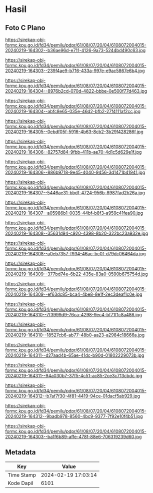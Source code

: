 # Hasil

## Foto C Plano

https://sirekap-obj-formc.kpu.go.id/fd34/pemilu/pdpr/61/08/07/20/04/6108072004015-20240219-164302--b36ae96d-e711-4126-9a73-5244bd490c63.jpg

https://sirekap-obj-formc.kpu.go.id/fd34/pemilu/pdpr/61/08/07/20/04/6108072004015-20240219-164303--239f4ae9-b716-433a-997e-e9ac5867e6b4.jpg

https://sirekap-obj-formc.kpu.go.id/fd34/pemilu/pdpr/61/08/07/20/04/6108072004015-20240219-164304--8976b2cd-070d-4822-bbbe-0e500f77d463.jpg

https://sirekap-obj-formc.kpu.go.id/fd34/pemilu/pdpr/61/08/07/20/04/6108072004015-20240219-164304--abfc8e65-035e-46d2-bfb2-27f4111af2cc.jpg

https://sirekap-obj-formc.kpu.go.id/fd34/pemilu/pdpr/61/08/07/20/04/6108072004015-20240219-164305--0ebdf05f-5916-4b63-8cb2-3b29f428286f.jpg

https://sirekap-obj-formc.kpu.go.id/fd34/pemilu/pdpr/61/08/07/20/04/6108072004015-20240219-164306--82757d84-9fbb-411b-ae70-4d1c5d629e1f.jpg

https://sirekap-obj-formc.kpu.go.id/fd34/pemilu/pdpr/61/08/07/20/04/6108072004015-20240219-164306--886b9718-9e45-4040-9456-3d1471b41941.jpg

https://sirekap-obj-formc.kpu.go.id/fd34/pemilu/pdpr/61/08/07/20/04/6108072004015-20240219-164307--5446ae31-bbdf-4724-956b-8987fad2b26a.jpg

https://sirekap-obj-formc.kpu.go.id/fd34/pemilu/pdpr/61/08/07/20/04/6108072004015-20240219-164307--a05986b1-0035-44bf-b8f3-a959c41fea90.jpg

https://sirekap-obj-formc.kpu.go.id/fd34/pemilu/pdpr/61/08/07/20/04/6108072004015-20240219-164308--35631d94-c920-4398-8b20-322bc23a932e.jpg

https://sirekap-obj-formc.kpu.go.id/fd34/pemilu/pdpr/61/08/07/20/04/6108072004015-20240219-164308--a0eb7357-f934-46ac-bc0f-d79dc06464da.jpg

https://sirekap-obj-formc.kpu.go.id/fd34/pemilu/pdpr/61/08/07/20/04/6108072004015-20240219-164309--377bd74e-6b22-435e-83a0-0590b675754d.jpg

https://sirekap-obj-formc.kpu.go.id/fd34/pemilu/pdpr/61/08/07/20/04/6108072004015-20240219-164309--ef63dc85-bca4-4be8-8e1f-2ec3deaf1c0e.jpg

https://sirekap-obj-formc.kpu.go.id/fd34/pemilu/pdpr/61/08/07/20/04/6108072004015-20240219-164310--7f3999d9-76ca-4298-9ec4-bf71f1c8a486.jpg

https://sirekap-obj-formc.kpu.go.id/fd34/pemilu/pdpr/61/08/07/20/04/6108072004015-20240219-164310--18527cb6-ab77-48b0-aa23-a2984c18666a.jpg

https://sirekap-obj-formc.kpu.go.id/fd34/pemilu/pdpr/61/08/07/20/04/6108072004015-20240219-164311--d27aad4b-65ae-41dc-b90d-01802229073b.jpg

https://sirekap-obj-formc.kpu.go.id/fd34/pemilu/pdpr/61/08/07/20/04/6108072004015-20240219-164311--94a030b7-37f5-4c51-ac85-2ce3c713cbdc.jpg

https://sirekap-obj-formc.kpu.go.id/fd34/pemilu/pdpr/61/08/07/20/04/6108072004015-20240219-164312--b7af7f30-4f81-4419-94ce-01dacf5ab929.jpg

https://sirekap-obj-formc.kpu.go.id/fd34/pemilu/pdpr/61/08/07/20/04/6108072004015-20240219-164312--9badb978-8560-4bc9-9377-7f92e10f4b51.jpg

https://sirekap-obj-formc.kpu.go.id/fd34/pemilu/pdpr/61/08/07/20/04/6108072004015-20240219-164303--ba1f6b89-affe-478f-88e6-706319239d60.jpg


## Metadata

| Key        | Value               |
| ---------- | ------------------- |
| Time Stamp | 2024-02-19 17:03:14 |
| Kode Dapil | 6101                |



